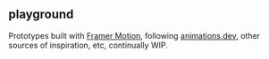 ## playground

Prototypes built with [Framer Motion](https://framer.com/motion/), following [animations.dev](https://animations.dev), other sources of inspiration, etc, continually WIP.
